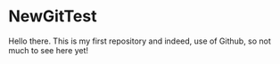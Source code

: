 # NewGitTest
Hello there. This is my first repository and indeed, use of Github, so not much to see here yet!
